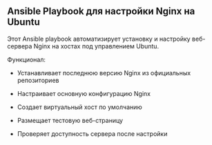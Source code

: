 ## Ansible Playbook для настройки Nginx на Ubuntu
Этот Ansible playbook автоматизирует установку и настройку веб-сервера Nginx на хостах под управлением Ubuntu.

Функционал:
- Устанавливает последнюю версию Nginx из официальных репозиториев

- Настраивает основную конфигурацию Nginx

- Создает виртуальный хост по умолчанию

- Размещает тестовую веб-страницу

- Проверяет доступность сервера после настройки
